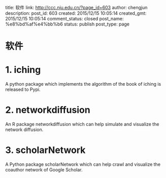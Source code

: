 title: 软件
link: http://ccc.nju.edu.cn/?page_id=603
author: chengjun
description: 
post_id: 603
created: 2015/12/15 10:05:14
created_gmt: 2015/12/15 10:05:14
comment_status: closed
post_name: %e8%bd%af%e4%bb%b6
status: publish
post_type: page

# 软件

# 1. iching

A python package which implements the algorithm of the book of iching is released to Pypi.

# 2. networkdiffusion

An R package networkdiffusion which can help simulate and visualize the network diffusion.

# 3. scholarNetwork

A Python package scholarNetwork which can help crawl and visualize the coauthor network of Google Scholar.